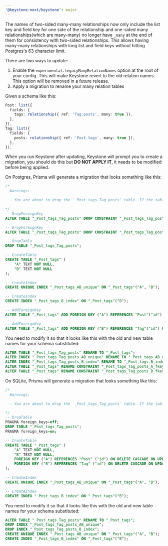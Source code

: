 ```yaml
---
'@keystone-next/keystone': major
---
```


The names of two-sided many-many relationships now only include the list key and field key for one side of the relationship and one-sided many relationships(which are many-many) no longer have `_many` at the end of them for consistency with two-sided relationships. This allows having many-many relationships with long list and field keys without hitting Postgres's 63 character limit.

There are two ways to update:

1. Enable the `experimental.legacyManyRelationNames` option at the root of your config. This will make Keystone revert to the old relation names. This option will be removed in a future release.
2. Apply a migration to rename your many relation tables

Given a schema like this:

```ts
Post: list({
  fields: {
    tags: relationship({ ref: 'Tag.posts', many: true }),
  },
}),
Tag: list({
  fields: {
    posts: relationship({ ref: 'Post.tags', many: true }),
  },
}),
```

When you run Keystone after updating, Keystone will prompt you to create a migration, you should do this but **DO NOT APPLY IT**, it needs to be modified before being applied.

On Postgres, Prisma will generate a migration that looks something like this:

```sql
/*
  Warnings:

  - You are about to drop the `_Post_tags_Tag_posts` table. If the table is not empty, all the data it contains will be lost.

*/
-- DropForeignKey
ALTER TABLE "_Post_tags_Tag_posts" DROP CONSTRAINT "_Post_tags_Tag_posts_A_fkey";

-- DropForeignKey
ALTER TABLE "_Post_tags_Tag_posts" DROP CONSTRAINT "_Post_tags_Tag_posts_B_fkey";

-- DropTable
DROP TABLE "_Post_tags_Tag_posts";

-- CreateTable
CREATE TABLE "_Post_tags" (
    "A" TEXT NOT NULL,
    "B" TEXT NOT NULL
);

-- CreateIndex
CREATE UNIQUE INDEX "_Post_tags_AB_unique" ON "_Post_tags"("A", "B");

-- CreateIndex
CREATE INDEX "_Post_tags_B_index" ON "_Post_tags"("B");

-- AddForeignKey
ALTER TABLE "_Post_tags" ADD FOREIGN KEY ("A") REFERENCES "Post"("id") ON DELETE CASCADE ON UPDATE CASCADE;

-- AddForeignKey
ALTER TABLE "_Post_tags" ADD FOREIGN KEY ("B") REFERENCES "Tag"("id") ON DELETE CASCADE ON UPDATE CASCADE;
```

You need to modify it so that it looks like this with the old and new table names for your schema substituted:

```sql
ALTER TABLE "_Post_tags_Tag_posts" RENAME TO "_Post_tags";
ALTER INDEX "_Post_tags_Tag_posts_AB_unique" RENAME TO "_Post_tags_AB_unique";
ALTER INDEX "_Post_tags_Tag_posts_B_index" RENAME TO "_Post_tags_B_index";
ALTER TABLE "_Post_tags" RENAME CONSTRAINT "_Post_tags_Tag_posts_A_fkey" TO "_Post_tags_A_fkey";
ALTER TABLE "_Post_tags" RENAME CONSTRAINT "_Post_tags_Tag_posts_B_fkey" TO "_Post_tags_B_fkey";
```

On SQLite, Prisma will generate a migration that looks something like this:


```sql
/*
  Warnings:

  - You are about to drop the `_Post_tags_Tag_posts` table. If the table is not empty, all the data it contains will be lost.

*/
-- DropTable
PRAGMA foreign_keys=off;
DROP TABLE "_Post_tags_Tag_posts";
PRAGMA foreign_keys=on;

-- CreateTable
CREATE TABLE "_Post_tags" (
    "A" TEXT NOT NULL,
    "B" TEXT NOT NULL,
    FOREIGN KEY ("A") REFERENCES "Post" ("id") ON DELETE CASCADE ON UPDATE CASCADE,
    FOREIGN KEY ("B") REFERENCES "Tag" ("id") ON DELETE CASCADE ON UPDATE CASCADE
);

-- CreateIndex
CREATE UNIQUE INDEX "_Post_tags_AB_unique" ON "_Post_tags"("A", "B");

-- CreateIndex
CREATE INDEX "_Post_tags_B_index" ON "_Post_tags"("B");
```

You need to modify it so that it looks like this with the old and new table names for your schema substituted:

```sql
ALTER TABLE "_Post_tags_Tag_posts" RENAME TO "_Post_tags";
DROP INDEX "_Post_tags_Tag_posts_AB_unique";
DROP INDEX "_Post_tags_Tag_posts_B_index";
CREATE UNIQUE INDEX "_Post_tags_AB_unique" ON "_Post_tags"("A", "B");
CREATE INDEX "_Post_tags_B_index" ON "_Post_tags"("B");
```